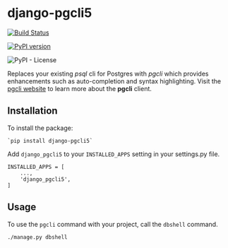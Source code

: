 # django-pgcli5

[![Build Status](https://github.com/offbyone/django-pgcli/actions/workflows/ci.yml/badge.svg)](https://github.com/offbyone/django-pgcli/actions/workflows/ci.yml)

[![PyPI version](https://badge.fury.io/py/django-pgcli5.svg)](https://badge.fury.io/py/django-pgcli5) 

![PyPI - License](https://img.shields.io/pypi/l/django-pgcli5)

Replaces your existing *psql* cli for Postgres with *pgcli* which provides enhancements such as auto-completion and syntax highlighting. Visit the [pgcli website](https://www.pgcli.com/) to learn more about the **pgcli** client.

## Installation

To install the package:

    `pip install django-pgcli5`

Add `django_pgcli5` to your `INSTALLED_APPS` setting in your settings.py file.

    INSTALLED_APPS = [
        ...,
        'django_pgcli5',
    ]

## Usage

To use the `pgcli` command with your project, call the `dbshell` command.

    ./manage.py dbshell
